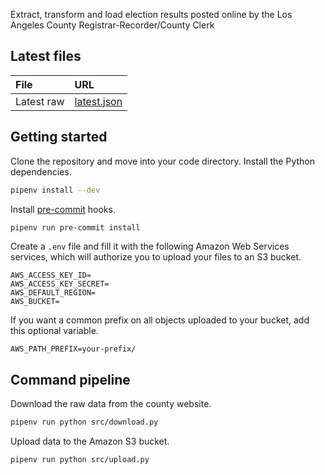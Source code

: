 Extract, transform and load election results posted online by the Los Angeles County Registrar-Recorder/County Clerk

## Latest files

File | URL
:--- | :--
Latest raw | [latest.json](https://raw.githubusercontent.com/biglocalnews/los-angeles-county-election-results-etl/main/data/raw/4269/latest.json)

## Getting started

Clone the repository and move into your code directory. Install the Python dependencies.

```bash
pipenv install --dev
```

Install [pre-commit](https://pre-commit.com/) hooks.

```bash
pipenv run pre-commit install
```

Create a `.env` file and fill it with the following Amazon Web Services services, which will authorize you to upload your files to an S3 bucket.

```
AWS_ACCESS_KEY_ID=
AWS_ACCESS_KEY_SECRET=
AWS_DEFAULT_REGION=
AWS_BUCKET=
```

If you want a common prefix on all objects uploaded to your bucket, add this optional variable.

```
AWS_PATH_PREFIX=your-prefix/
```

## Command pipeline

Download the raw data from the county website.

```bash
pipenv run python src/download.py
```

Upload data to the Amazon S3 bucket.

```bash
pipenv run python src/upload.py
```
